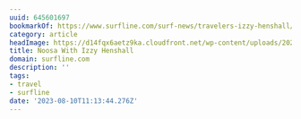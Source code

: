 ```yaml
---
uuid: 645601697
bookmarkOf: https://www.surfline.com/surf-news/travelers-izzy-henshall/182241
category: article
headImage: https://d14fqx6aetz9ka.cloudfront.net/wp-content/uploads/2023/07/18140956/Travelers-Promo-Box.png
title: Noosa With Izzy Henshall
domain: surfline.com
description: ''
tags:
- travel
- surfline
date: '2023-08-10T11:13:44.276Z'
---
```




